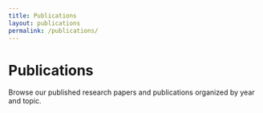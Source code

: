 ```yaml
---
title: Publications
layout: publications
permalink: /publications/
---
```


# Publications

Browse our published research papers and publications organized by year and topic.
